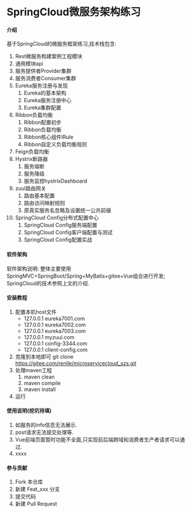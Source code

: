 # SpringCloud微服务架构练习 

#### 介绍

基于SpringCloud的微服务框架练习,技术栈包含: 

1. Rest微服务构建案例工程模块
  1. 通用模块api
  2. 服务提供者Provider集群
  3. 服务消费者Consumer集群
2. Eureka服务注册与发现
   1. Eureka的基本架构
   2. Eureka服务注册中心
   3. Eureka集群配置
3. Ribbon负载均衡
   1. Ribbon配置初步
   2. Ribbon负载均衡
   3. Ribbon核心组件IRule
   4. Ribbon自定义负载均衡规则
4. Feign负载均衡
5. Hystrix断路器
   1. 服务熔断
   2. 服务降级
   3. 服务监控hystrixDashboard
6. zuul路由网关
   1. 路由基本配置
   2. 路由访问映射规则
   3. 原真实服务名忽略及设置统一公共前缀
7. SpringCloud Config分布式配置中心
   1. SpringCloud Config服务端配置
   2. SpringCloud Config客户端配置与测试
   3. SpringCloud Config配置实战

#### 软件架构

软件架构说明: 整体主要使用SpringMVC+SpringBoot/Spring+MyBatis+gitee+Vue组合进行开发; SpringCloud的技术参照上文的介绍.


#### 安装教程

1. 配置本机host文件
    *  127.0.0.1 eureka7001.com
    *  127.0.0.1 eureka7002.com
    *  127.0.0.1 eureka7003.com
    *  127.0.0.1  myzuul.com
    *  127.0.0.1  config-3344.com 
    *  127.0.0.1  client-config.com
2. 克隆到本地即可
   git clone https://gitee.com/renlle/microservicecloud_szs.git
3. 处理maven工程
   1. maven clean
   2. maven compile
   3. maven install
4. 运行


#### 使用说明(挖坑待填)

1. 如服务的info信息无法展示.
2. post请求无法提交处理等.
3. Vue前端页面暂时功能不全面,只实现前后端跨域和消费者生产者请求可以通过.
4. xxxx

#### 参与贡献

1. Fork 本仓库
2. 新建 Feat_xxx 分支
3. 提交代码
4. 新建 Pull Request
